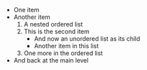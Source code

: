 *   One item
*   Another item
    1. A nested ordered list
    2. This is the second item
        *   And now an unordered list as its child
        *   Another item in this list
    3. One more in the ordered list
*   And back at the main level